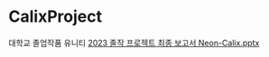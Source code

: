 # CalixProject
대학교 졸업작품 유니티
[2023 졸작 프로젝트 최종 보고서 Neon-Calix.pptx](https://github.com/user-attachments/files/17519326/2023.Neon-Calix.pptx)

